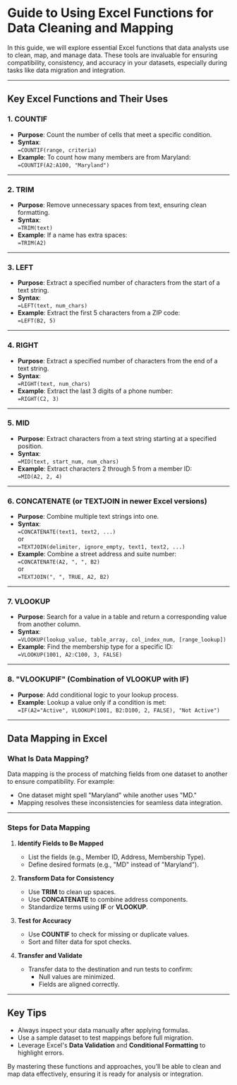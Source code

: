 # **Guide to Using Excel Functions for Data Cleaning and Mapping**

In this guide, we will explore essential Excel functions that data analysts use to clean, map, and manage data. These tools are invaluable for ensuring compatibility, consistency, and accuracy in your datasets, especially during tasks like data migration and integration.

---

## **Key Excel Functions and Their Uses**

### 1. **COUNTIF**

- **Purpose**: Count the number of cells that meet a specific condition.
- **Syntax**:  
  `=COUNTIF(range, criteria)`
- **Example**: To count how many members are from Maryland:  
  `=COUNTIF(A2:A100, "Maryland")`

---

### 2. **TRIM**

- **Purpose**: Remove unnecessary spaces from text, ensuring clean formatting.
- **Syntax**:  
  `=TRIM(text)`
- **Example**: If a name has extra spaces:  
  `=TRIM(A2)`

---

### 3. **LEFT**

- **Purpose**: Extract a specified number of characters from the start of a text string.
- **Syntax**:  
  `=LEFT(text, num_chars)`
- **Example**: Extract the first 5 characters from a ZIP code:  
  `=LEFT(B2, 5)`

---

### 4. **RIGHT**

- **Purpose**: Extract a specified number of characters from the end of a text string.
- **Syntax**:  
  `=RIGHT(text, num_chars)`
- **Example**: Extract the last 3 digits of a phone number:  
  `=RIGHT(C2, 3)`

---

### 5. **MID**

- **Purpose**: Extract characters from a text string starting at a specified position.
- **Syntax**:  
  `=MID(text, start_num, num_chars)`
- **Example**: Extract characters 2 through 5 from a member ID:  
  `=MID(A2, 2, 4)`

---

### 6. **CONCATENATE** (or **TEXTJOIN** in newer Excel versions)

- **Purpose**: Combine multiple text strings into one.
- **Syntax**:  
  `=CONCATENATE(text1, text2, ...)`  
  or  
  `=TEXTJOIN(delimiter, ignore_empty, text1, text2, ...)`
- **Example**: Combine a street address and suite number:  
  `=CONCATENATE(A2, ", ", B2)`  
  or  
  `=TEXTJOIN(", ", TRUE, A2, B2)`

---

### 7. **VLOOKUP**

- **Purpose**: Search for a value in a table and return a corresponding value from another column.
- **Syntax**:  
  `=VLOOKUP(lookup_value, table_array, col_index_num, [range_lookup])`
- **Example**: Find the membership type for a specific ID:  
  `=VLOOKUP(1001, A2:C100, 3, FALSE)`

---

### 8. **"VLOOKUPIF" (Combination of VLOOKUP with IF)**

- **Purpose**: Add conditional logic to your lookup process.
- **Example**: Lookup a value only if a condition is met:  
  `=IF(A2="Active", VLOOKUP(1001, B2:D100, 2, FALSE), "Not Active")`

---

## **Data Mapping in Excel**

### **What Is Data Mapping?**

Data mapping is the process of matching fields from one dataset to another to ensure compatibility. For example:

- One dataset might spell "Maryland" while another uses "MD."
- Mapping resolves these inconsistencies for seamless data integration.

---

### **Steps for Data Mapping**

1. **Identify Fields to Be Mapped**

   - List the fields (e.g., Member ID, Address, Membership Type).
   - Define desired formats (e.g., "MD" instead of "Maryland").

2. **Transform Data for Consistency**

   - Use **TRIM** to clean up spaces.
   - Use **CONCATENATE** to combine address components.
   - Standardize terms using **IF** or **VLOOKUP**.

3. **Test for Accuracy**

   - Use **COUNTIF** to check for missing or duplicate values.
   - Sort and filter data for spot checks.

4. **Transfer and Validate**
   - Transfer data to the destination and run tests to confirm:
     - Null values are minimized.
     - Fields are aligned correctly.

---

## **Key Tips**

- Always inspect your data manually after applying formulas.
- Use a sample dataset to test mappings before full migration.
- Leverage Excel's **Data Validation** and **Conditional Formatting** to highlight errors.

By mastering these functions and approaches, you’ll be able to clean and map data effectively, ensuring it is ready for analysis or integration.
